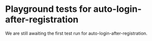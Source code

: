 # Playground tests for auto-login-after-registration
We are still awaiting the first test run for auto-login-after-registration.
